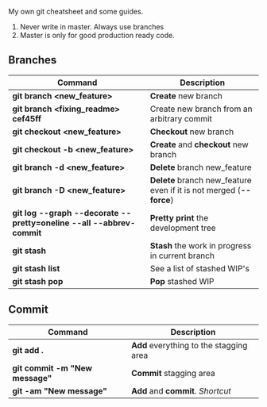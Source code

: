 My own git cheatsheet and some guides.

1. Never write in master. Always use branches
2. Master is only for good production ready code.


## Branches

Command                                 | Description
----------------------------------------|------------------------------------
 **git branch <new_feature>**          |**Create** new branch
 **git branch <fixing_readme> cef45ff** |Create new branch from an arbitrary commit
 **git checkout <new_feature>**        |**Checkout** new branch
 **git checkout -b <new_feature>**     |**Create** and **checkout** new branch
 **git branch -d <new_feature>**       |**Delete** branch new_feature
 **git branch -D <new_feature>**       |**Delete** branch new_feature even if it is not merged (**--force**)
**git log --graph --decorate --pretty=oneline --all --abbrev-commit**|**Pretty print** the development tree
**git stash**                           |**Stash** the work in progress in current branch
**git stash list**                      |See a list of stashed WIP's
**git stash pop**                       |**Pop** stashed WIP

## Commit

Command  | Description
-------------------------------|----------------
**git add .**                  | **Add** everything to the stagging area
**git commit -m "New message"**| **Commit** stagging area
**git -am "New message"**      | **Add** and **commit**. *Shortcut*
